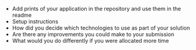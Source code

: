 - Add prints of your application in the repository and use them in the readme
- Setup instructions
- How did you decide which technologies to use as part of your solution
- Are there any improvements you could make to your submission
- What would you do differently if you were allocated more time